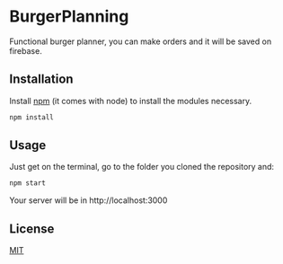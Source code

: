 # BurgerPlanning

Functional burger planner, you can make orders and it will be saved on firebase.

## Installation

Install [npm](https://nodejs.org/en/) (it comes with node) to install the modules necessary.

```bash
npm install
```

## Usage

Just get on the terminal, go to the folder you cloned the repository and:

```bash
npm start
```

Your server will be in http://localhost:3000

## License
[MIT](https://choosealicense.com/licenses/mit/)